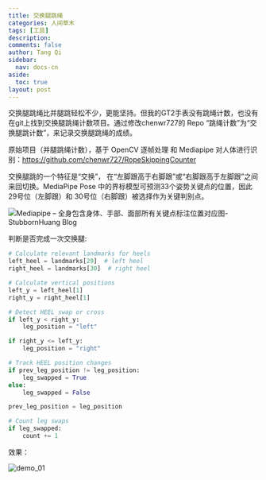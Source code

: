 ```yaml
---
title: 交换腿跳绳
categories: 人间草木
tags: [工具]
description: 
comments: false
author: Tang Qi
sidebar:
  nav: docs-cn
aside:
  toc: true
layout: post
---
```


交换腿跳绳比并腿跳轻松不少，更能坚持。但我的GT2手表没有跳绳计数，也没有在git上找到交换腿跳绳计数项目。通过修改chenwr727的 Repo “跳绳计数”为“交换腿跳计数”，来记录交换腿跳绳的成绩。

<!--more-->

原始项目（并腿跳绳计数），基于 OpenCV 逐帧处理 和 Mediapipe 对人体进行识别：https://github.com/chenwr727/RopeSkippingCounter



交换腿跳的一个特征是“交换”， 在“左脚跟高于右脚跟”或“右脚跟高于左脚跟”之间来回切换。MediaPipe Pose 中的界标模型可预测33个姿势关键点的位置，因此 29号位（左脚跟）和 30号位（右脚跟）被选择作为关键判别点。

![Mediapipe – 全身包含身体、手部、面部所有关键点标注位置对应图-StubbornHuang Blog](https://www.stubbornhuang.com/wp-content/uploads/2022/01/wp_editor_md_aad58b9eb212861583a6f305bbe130d4.jpg)

判断是否完成一次交换腿: 

```python
# Calculate relevant landmarks for heels
left_heel = landmarks[29]  # left heel
right_heel = landmarks[30]  # right heel

# Calculate vertical positions
left_y = left_heel[1]
right_y = right_heel[1]

# Detect HEEL swap or cross
if left_y < right_y:
    leg_position = "left"

if right_y <= left_y:
    leg_position = "right"

# Track HEEL position changes
if prev_leg_position != leg_position:
    leg_swapped = True
else:
    leg_swapped = False

prev_leg_position = leg_position

# Count leg swaps
if leg_swapped:
    count += 1
```

效果：

![demo_01](https://github.com/iqgnat/iqgnat.github.io/raw/master/assets/images/2024-06-23-Alternate-Leg-Rope-Skipping-Counter/demo_01.gif)

